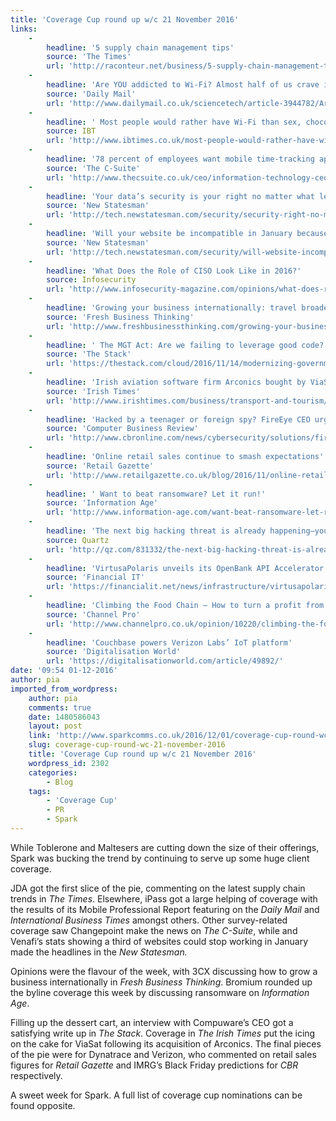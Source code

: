 ```yaml
---
title: 'Coverage Cup round up w/c 21 November 2016'
links:
    -
        headline: '5 supply chain management tips'
        source: 'The Times'
        url: 'http://raconteur.net/business/5-supply-chain-management-tips'
    -
        headline: 'Are YOU addicted to Wi-Fi? Almost half of us crave internet access more than chocolate, alcohol and sex'
        source: 'Daily Mail'
        url: 'http://www.dailymail.co.uk/sciencetech/article-3944782/Are-addicted-Wi-Fi-half-crave-internet-access-chocolate-alcohol-sex.html'
    -
        headline: ' Most people would rather have Wi-Fi than sex, chocolate or alcohol, study finds'
        source: IBT
        url: 'http://www.ibtimes.co.uk/most-people-would-rather-have-wi-fi-sex-chocolate-alcohol-study-finds-1591644'
    -
        headline: '78 percent of employees want mobile time-tracking apps'
        source: 'The C-Suite'
        url: 'http://www.thecsuite.co.uk/ceo/information-technology-ceo/78-percent-of-employees-want-mobile-time-tracking-apps/'
    -
        headline: 'Your data’s security is your right no matter what legal activity you’re up to online'
        source: 'New Statesman'
        url: 'http://tech.newstatesman.com/security/security-right-no-matter-legal-activity-youre-online'
    -
        headline: 'Will your website be incompatible in January because of new standards?'
        source: 'New Statesman'
        url: 'http://tech.newstatesman.com/security/will-website-incompatible-january-new-standards'
    -
        headline: 'What Does the Role of CISO Look Like in 2016?'
        source: Infosecurity
        url: 'http://www.infosecurity-magazine.com/opinions/what-does-role-ciso-look-like-2016/'
    -
        headline: 'Growing your business internationally: travel broadens the mind, but shouldn’t break the bank'
        source: 'Fresh Business Thinking'
        url: 'http://www.freshbusinessthinking.com/growing-your-business-internationally-travel-broadens-the-mind-but-shouldnt-break-the-bank/'
    -
        headline: ' The MGT Act: Are we failing to leverage good code?'
        source: 'The Stack'
        url: 'https://thestack.com/cloud/2016/11/14/modernizing-government-technology-technology-act-2016/'
    -
        headline: 'Irish aviation software firm Arconics bought by ViaSat'
        source: 'Irish Times'
        url: 'http://www.irishtimes.com/business/transport-and-tourism/irish-aviation-software-firm-arconics-bought-by-viasat-1.2868742'
    -
        headline: 'Hacked by a teenager or foreign spy? FireEye CEO urges governments to attribute state cyber attacks'
        source: 'Computer Business Review'
        url: 'http://www.cbronline.com/news/cybersecurity/solutions/fireeye-ceo-governments-state-cyber-attacks/'
    -
        headline: 'Online retail sales continue to smash expectations'
        source: 'Retail Gazette'
        url: 'http://www.retailgazette.co.uk/blog/2016/11/online-retail-sales-continue-to-smash-expectations'
    -
        headline: ' Want to beat ransomware? Let it run!'
        source: 'Information Age'
        url: 'http://www.information-age.com/want-beat-ransomware-let-run-123463226/'
    -
        headline: 'The next big hacking threat is already happening—you just can’t see it'
        source: Quartz
        url: 'http://qz.com/831332/the-next-big-hacking-threat-is-already-happening-you-just-cant-see-it/'
    -
        headline: 'VirtusaPolaris unveils its OpenBank API Accelerator'
        source: 'Financial IT'
        url: 'https://financialit.net/news/infrastructure/virtusapolaris-unveils-its-openbank-api-accelerator'
    -
        headline: 'Climbing the Food Chain – How to turn a profit from the cloud'
        source: 'Channel Pro'
        url: 'http://www.channelpro.co.uk/opinion/10220/climbing-the-food-chain-how-to-turn-a-profit-from-the-cloud'
    -
        headline: 'Couchbase powers Verizon Labs’ IoT platform'
        source: 'Digitalisation World'
        url: 'https://digitalisationworld.com/article/49892/'
date: '09:54 01-12-2016'
author: pia
imported_from_wordpress:
    author: pia
    comments: true
    date: 1480586043
    layout: post
    link: 'http://www.sparkcomms.co.uk/2016/12/01/coverage-cup-round-wc-21-november-2016/'
    slug: coverage-cup-round-wc-21-november-2016
    title: 'Coverage Cup round up w/c 21 November 2016'
    wordpress_id: 2302
    categories:
        - Blog
    tags:
        - 'Coverage Cup'
        - PR
        - Spark
---
```


While Toblerone and Maltesers are cutting down the size of their offerings, Spark was bucking the trend by continuing to serve up some huge client coverage.

JDA got the first slice of the pie, commenting on the latest supply chain trends in _The Times_. Elsewhere, iPass got a large helping of coverage with the results of its Mobile Professional Report featuring on the _Daily Mail_ and _International Business Times_ amongst others. Other survey-related coverage saw Changepoint make the news on _The C-Suite_, while and Venafi’s stats showing a third of websites could stop working in January made the headlines in the _New Statesman._

Opinions were the flavour of the week, with 3CX discussing how to grow a business internationally in _Fresh Business Thinking_. Bromium rounded up the byline coverage this week by discussing ransomware on _Information Age_.

Filling up the dessert cart, an interview with Compuware’s CEO got a satisfying write up in _The Stack_. Coverage in _The Irish Times_ put the icing on the cake for ViaSat following its acquisition of Arconics. The final pieces of the pie were for Dynatrace and Verizon, who commented on retail sales figures for _Retail Gazette_ and IMRG’s Black Friday predictions for _CBR_ respectively.

A sweet week for Spark. A full list of coverage cup nominations can be found opposite.
